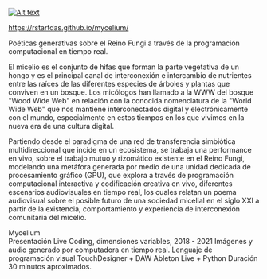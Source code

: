 [![Alt text](https://img.youtube.com/vi/AOFgcKuOOXg/0.jpg)](https://rstartdas.github.io/mycelium/)

https://rstartdas.github.io/mycelium/

Poéticas generativas sobre el Reino Fungi a través de 
la programación computacional en tiempo real.

El micelio es el conjunto de hifas que forman la parte vegetativa de un hongo y es el principal canal de interconexión e intercambio de nutrientes entre las raíces de las diferentes especies de árboles y plantas que conviven en un bosque. Los micólogos han llamado a la WWW del bosque "Wood Wide Web" en relación con la conocida nomenclatura de la "World Wide Web" que nos mantiene interconectados digital y electrónicamente con el mundo, especialmente en estos tiempos en los que vivimos en la nueva era de una cultura digital. 

Partiendo desde el paradigma de una red de transferencia simbiótica multidireccional que incide en un ecosistema, se trabaja una performance en vivo, sobre el trabajo mutuo y rizomático existente en el Reino Fungi, modelando una metáfora generada por medio de una unidad dedicada de procesamiento gráfico (GPU), que explora a través de programación computacional interactiva y codificación creativa en vivo, diferentes escenarios audiovisuales en tiempo real, los cuales relatan un poema audiovisual sobre el posible futuro de una sociedad micelial en el siglo XXI a partir de la existencia, comportamiento y experiencia de interconexión comunitaria del micelio.

Mycelium  
Presentación Live Coding, dimensiones variables, 2018 - 2021
Imágenes y audio generado por computadora en tiempo real. 
Lenguaje de programación visual TouchDesigner + DAW Ableton Live + Python
Duración 30 minutos aproximados.
